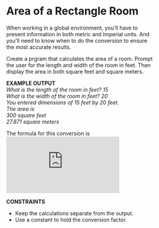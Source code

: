 # Area of a Rectangle Room

When working in a global environment, you'll have to  
present information in both metric and Imperial units. And  
you'll need to know when to do the conversion to ensure  
the most accurate results.

Create a prgram that calculates the area of a room. Prompt  
the user for the length and width of the room in feet. Then  
display the area in both square feet and square meters.

**EXAMPLE OUTPUT**  
*What is the length of the room in feet? 15*  
*What is the width of the room in feet? 20*  
*You entered dimensions of 15 feet by 20 feet.*  
*The area is*  
 *300 square feet*  
 *27.871 square meters*

The formula for this conversion is  
![equation](http://www.sciweavers.org/tex2img.php?eq=m%5E%7B2%7D%20%3D%20f%5E%7B2%7D%20%2A%200.09290304%20&bc=White&fc=Black&im=jpg&fs=12&ff=arev&edit=0)



**CONSTRAINTS**
- Keep the calculations separate from the output.
- Use a constant to hold the conversion factor.
